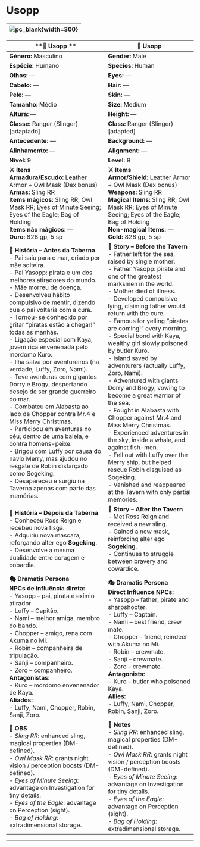 # Usopp


| ![pc_blank](assets/pc/pc_blank.png){width=300} |
| ---------------------- |

| **🧙 Usopp **                                                                                                                                                                                                                                                                                                                                                                                                                                                                                                                                                                                                                                                                                                                                                                                                                                                                                                                                     | **🧙 Usopp**                                                                                                                                                                                                                                                                                                                                                                                                                                                                                                                                                                                                                                                                                                                                                                                                                                                                                              |
| ------------------------------------------------------------------------------------------------------------------------------------------------------------------------------------------------------------------------------------------------------------------------------------------------------------------------------------------------------------------------------------------------------------------------------------------------------------------------------------------------------------------------------------------------------------------------------------------------------------------------------------------------------------------------------------------------------------------------------------------------------------------------------------------------------------------------------------------------------------------------------------------------------------------------------------------------- | --------------------------------------------------------------------------------------------------------------------------------------------------------------------------------------------------------------------------------------------------------------------------------------------------------------------------------------------------------------------------------------------------------------------------------------------------------------------------------------------------------------------------------------------------------------------------------------------------------------------------------------------------------------------------------------------------------------------------------------------------------------------------------------------------------------------------------------------------------------------------------------------------------- |
| **Género:** Masculino                                                                                                                                                                                                                                                                                                                                                                                                                                                                                                                                                                                                                                                                                                                                                                                                                                                                                                                             | **Gender:** Male                                                                                                                                                                                                                                                                                                                                                                                                                                                                                                                                                                                                                                                                                                                                                                                                                                                                                          |
| **Espécie:** Humano                                                                                                                                                                                                                                                                                                                                                                                                                                                                                                                                                                                                                                                                                                                                                                                                                                                                                                                               | **Species:** Human                                                                                                                                                                                                                                                                                                                                                                                                                                                                                                                                                                                                                                                                                                                                                                                                                                                                                        |
| **Olhos:** —                                                                                                                                                                                                                                                                                                                                                                                                                                                                                                                                                                                                                                                                                                                                                                                                                                                                                                                                      | **Eyes:** —                                                                                                                                                                                                                                                                                                                                                                                                                                                                                                                                                                                                                                                                                                                                                                                                                                                                                               |
| **Cabelo:** —                                                                                                                                                                                                                                                                                                                                                                                                                                                                                                                                                                                                                                                                                                                                                                                                                                                                                                                                     | **Hair:** —                                                                                                                                                                                                                                                                                                                                                                                                                                                                                                                                                                                                                                                                                                                                                                                                                                                                                               |
| **Pele:** —                                                                                                                                                                                                                                                                                                                                                                                                                                                                                                                                                                                                                                                                                                                                                                                                                                                                                                                                       | **Skin:** —                                                                                                                                                                                                                                                                                                                                                                                                                                                                                                                                                                                                                                                                                                                                                                                                                                                                                               |
| **Tamanho:** Médio                                                                                                                                                                                                                                                                                                                                                                                                                                                                                                                                                                                                                                                                                                                                                                                                                                                                                                                                | **Size:** Medium                                                                                                                                                                                                                                                                                                                                                                                                                                                                                                                                                                                                                                                                                                                                                                                                                                                                                          |
| **Altura:** —                                                                                                                                                                                                                                                                                                                                                                                                                                                                                                                                                                                                                                                                                                                                                                                                                                                                                                                                     | **Height:** —                                                                                                                                                                                                                                                                                                                                                                                                                                                                                                                                                                                                                                                                                                                                                                                                                                                                                             |
| **Classe:** Ranger (Slinger) [adaptado]                                                                                                                                                                                                                                                                                                                                                                                                                                                                                                                                                                                                                                                                                                                                                                                                                                                                                                           | **Class:** Ranger (Slinger) [adapted]                                                                                                                                                                                                                                                                                                                                                                                                                                                                                                                                                                                                                                                                                                                                                                                                                                                                     |
| **Antecedente:** —                                                                                                                                                                                                                                                                                                                                                                                                                                                                                                                                                                                                                                                                                                                                                                                                                                                                                                                                | **Background:** —                                                                                                                                                                                                                                                                                                                                                                                                                                                                                                                                                                                                                                                                                                                                                                                                                                                                                         |
| **Alinhamento:** —                                                                                                                                                                                                                                                                                                                                                                                                                                                                                                                                                                                                                                                                                                                                                                                                                                                                                                                                | **Alignment:** —                                                                                                                                                                                                                                                                                                                                                                                                                                                                                                                                                                                                                                                                                                                                                                                                                                                                                          |
| **Nível:** 9                                                                                                                                                                                                                                                                                                                                                                                                                                                                                                                                                                                                                                                                                                                                                                                                                                                                                                                                      | **Level:** 9                                                                                                                                                                                                                                                                                                                                                                                                                                                                                                                                                                                                                                                                                                                                                                                                                                                                                              |
| **⚔️ Itens**<br>**Armadura/Escudo:** Leather Armor + Owl Mask (Dex bonus)<br>**Armas:** Sling RR<br>**Items mágicos:** Sling RR; Owl Mask RR; Eyes of Minute Seeing; Eyes of the Eagle; Bag of Holding<br>**Items não mágicos:** —<br>**Ouro:** 828 gp, 5 sp                                                                                                                                                                                                                                                                                                                                                                                                                                                                                                                                                                                                                                                                                      | **⚔️ Items**<br>**Armor/Shield:** Leather Armor + Owl Mask (Dex bonus)<br>**Weapons:** Sling RR<br>**Magical Items:** Sling RR; Owl Mask RR; Eyes of Minute Seeing; Eyes of the Eagle; Bag of Holding<br>**Non-magical Items:** —<br>**Gold:** 828 gp, 5 sp                                                                                                                                                                                                                                                                                                                                                                                                                                                                                                                                                                                                                                               |
| **📖 História – Antes da Taberna**<br>- Pai saiu para o mar, criado por mãe solteira.<br>- Pai Yasopp: pirata e um dos melhores atiradores do mundo.<br>- Mãe morreu de doença.<br>- Desenvolveu hábito compulsivo de mentir, dizendo que o pai voltaria com a cura.<br>- Tornou-se conhecido por gritar “piratas estão a chegar!” todas as manhãs.<br>- Ligação especial com Kaya, jovem rica envenenada pelo mordomo Kuro.<br>- Ilha salva por aventureiros (na verdade, Luffy, Zoro, Nami).<br>- Teve aventuras com gigantes Dorry e Brogy, despertando desejo de ser grande guerreiro do mar.<br>- Combateu em Alabasta ao lado de Chopper contra Mr.4 e Miss Merry Christmas.<br>- Participou em aventuras no céu, dentro de uma baleia, e contra homens-peixe.<br>- Brigou com Luffy por causa do navio Merry, mas ajudou no resgate de Robin disfarçado como Sogeking.<br>- Desapareceu e surgiu na Taverna apenas com parte das memórias. | **📖 Story – Before the Tavern**<br>- Father left for the sea, raised by single mother.<br>- Father Yasopp: pirate and one of the greatest marksmen in the world.<br>- Mother died of illness.<br>- Developed compulsive lying, claiming father would return with the cure.<br>- Famous for yelling “pirates are coming!” every morning.<br>- Special bond with Kaya, wealthy girl slowly poisoned by butler Kuro.<br>- Island saved by adventurers (actually Luffy, Zoro, Nami).<br>- Adventured with giants Dorry and Brogy, vowing to become a great warrior of the sea.<br>- Fought in Alabasta with Chopper against Mr.4 and Miss Merry Christmas.<br>- Experienced adventures in the sky, inside a whale, and against fish-men.<br>- Fell out with Luffy over the Merry ship, but helped rescue Robin disguised as Sogeking.<br>- Vanished and reappeared at the Tavern with only partial memories. |
| **📖 História – Depois da Taberna**<br>- Conheceu Ross Reign e recebeu nova fisga.<br>- Adquiriu nova máscara, reforçando alter ego **Sogeking**.<br>- Desenvolve a mesma dualidade entre coragem e cobardia.                                                                                                                                                                                                                                                                                                                                                                                                                                                                                                                                                                                                                                                                                                                                     | **📖 Story – After the Tavern**<br>- Met Ross Reign and received a new sling.<br>- Gained a new mask, reinforcing alter ego **Sogeking**.<br>- Continues to struggle between bravery and cowardice.                                                                                                                                                                                                                                                                                                                                                                                                                                                                                                                                                                                                                                                                                                       |
| **🎭 Dramatis Persona**<br>**NPCs de influência direta:**<br>- Yasopp – pai, pirata e exímio atirador.<br>- Luffy – Capitão.<br>- Nami – melhor amiga, membro do bando.<br>- Chopper – amigo, rena com Akuma no Mi.<br>- Robin – companheira de tripulação.<br>- Sanji – companheiro.<br>- Zoro – companheiro.<br>**Antagonistas:**<br>- Kuro – mordomo envenenador de Kaya.<br>**Aliados:**<br>- Luffy, Nami, Chopper, Robin, Sanji, Zoro.                                                                                                                                                                                                                                                                                                                                                                                                                                                                                                       | **🎭 Dramatis Persona**<br>**Direct Influence NPCs:**<br>- Yasopp – father, pirate and sharpshooter.<br>- Luffy – Captain.<br>- Nami – best friend, crew mate.<br>- Chopper – friend, reindeer with Akuma no Mi.<br>- Robin – crewmate.<br>- Sanji – crewmate.<br>- Zoro – crewmate.<br>**Antagonists:**<br>- Kuro – butler who poisoned Kaya.<br>**Allies:**<br>- Luffy, Nami, Chopper, Robin, Sanji, Zoro.                                                                                                                                                                                                                                                                                                                                                                                                                                                                                              |
| **🔮 OBS**<br>- *Sling RR*: enhanced sling, magical properties (DM-defined).<br>- *Owl Mask RR*: grants night vision / perception boosts (DM-defined).<br>- *Eyes of Minute Seeing*: advantage on Investigation for tiny details.<br>- *Eyes of the Eagle*: advantage on Perception (sight).<br>- *Bag of Holding*: extradimensional storage.                                                                                                                                                                                                                                                                                                                                                                                                                                                                                                                                                                                                     | **🔮 Notes**<br>- *Sling RR*: enhanced sling, magical properties (DM-defined).<br>- *Owl Mask RR*: grants night vision / perception boosts (DM-defined).<br>- *Eyes of Minute Seeing*: advantage on Investigation for tiny details.<br>- *Eyes of the Eagle*: advantage on Perception (sight).<br>- *Bag of Holding*: extradimensional storage.                                                                                                                                                                                                                                                                                                                                                                                                                                                                                                                                                           |

---